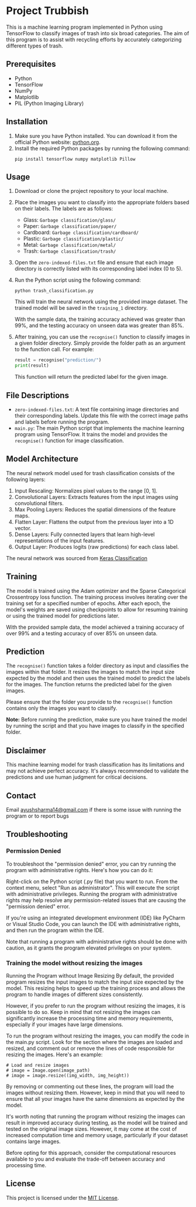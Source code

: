# Project Trubbish

This is a machine learning program implemented in Python using TensorFlow to classify images of trash into six broad categories. The aim of this program is to assist with recycling efforts by accurately categorizing different types of trash.

## Prerequisites
- Python
- TensorFlow
- NumPy
- Matplotlib
- PIL (Python Imaging Library)

## Installation
1. Make sure you have Python installed. You can download it from the official Python website: [python.org](https://www.python.org/downloads/).
2. Install the required Python packages by running the following command:
   ```
   pip install tensorflow numpy matplotlib Pillow
   ```

## Usage
1. Download or clone the project repository to your local machine.
2. Place the images you want to classify into the appropriate folders based on their labels. The labels are as follows:
   - Glass: `Garbage classification/glass/`
   - Paper: `Garbage classification/paper/`
   - Cardboard: `Garbage classification/cardboard/`
   - Plastic: `Garbage classification/plastic/`
   - Metal: `Garbage classification/metal/`
   - Trash: `Garbage classification/trash/`

3. Open the `zero-indexed-files.txt` file and ensure that each image directory is correctly listed with its corresponding label index (0 to 5).
4. Run the Python script using the following command:
   ```
   python trash_classification.py
   ```

   This will train the neural network using the provided image dataset. The trained model will be saved in the `training_1` directory.

   With the sample data, the training accuracy achieved was greater than 99%, and the testing accuracy on unseen data was greater than 85%.

5. After training, you can use the `recognise()` function to classify images in a given folder directory. Simply provide the folder path as an argument to the function call. For example:
   ```python
   result = recognise("prediction/")
   print(result)
   ```

   This function will return the predicted label for the given image.

## File Descriptions
- `zero-indexed-files.txt`: A text file containing image directories and their corresponding labels. Update this file with the correct image paths and labels before running the program.
- `main.py`: The main Python script that implements the machine learning program using TensorFlow. It trains the model and provides the `recognise()` function for image classification.

## Model Architecture
The neural network model used for trash classification consists of the following layers:
1. Input Rescaling: Normalizes pixel values to the range [0, 1].
2. Convolutional Layers: Extracts features from the input images using convolutional filters.
3. Max Pooling Layers: Reduces the spatial dimensions of the feature maps.
4. Flatten Layer: Flattens the output from the previous layer into a 1D vector.
5. Dense Layers: Fully connected layers that learn high-level representations of the input features.
6. Output Layer: Produces logits (raw predictions) for each class label.

The neural network was sourced from [Keras Classification](https://www.tensorflow.org/tutorials/images/classification)

## Training
The model is trained using the Adam optimizer and the Sparse Categorical Crossentropy loss function. The training process involves iterating over the training set for a specified number of epochs. After each epoch, the model's weights are saved using checkpoints to allow for resuming training or using the trained model for predictions later.

With the provided sample data, the model achieved a training accuracy of over 99% and a testing accuracy of over 85% on unseen data.

## Prediction
The `recognise()` function takes a folder directory as input and classifies the images within that folder. It resizes the images to match the input size expected by the model and then uses the trained model to predict the labels for the images. The function returns the predicted label for the given images.

Please ensure that the folder you provide to the `recognise()` function contains only the images you want to classify.

**Note:** Before running the prediction, make sure you have trained the model by running the script and that you have images to classify in the specified folder.

## Disclaimer
This machine learning model for trash classification has its limitations and may not achieve perfect accuracy. It's always recommended to validate the predictions and use human judgment for critical decisions.

## Contact
Email ayushsharma14@gmail.com if there is some issue with running the program or to report bugs

## Troubleshooting

### Permission Denied
To troubleshoot the "permission denied" error, you can try running the program with administrative rights. Here's how you can do it:

Right-click on the Python script (.py file) that you want to run.
From the context menu, select "Run as administrator". This will execute the script with administrative privileges.
Running the program with administrative rights may help resolve any permission-related issues that are causing the "permission denied" error.

If you're using an integrated development environment (IDE) like PyCharm or Visual Studio Code, you can launch the IDE with administrative rights, and then run the program within the IDE.

Note that running a program with administrative rights should be done with caution, as it grants the program elevated privileges on your system.

### Training the model without resizing the images
Running the Program without Image Resizing
By default, the provided program resizes the input images to match the input size expected by the model. This resizing helps to speed up the training process and allows the program to handle images of different sizes consistently.

However, if you prefer to run the program without resizing the images, it is possible to do so. Keep in mind that not resizing the images can significantly increase the processing time and memory requirements, especially if your images have large dimensions.

To run the program without resizing the images, you can modify the code in the main.py script. Look for the section where the images are loaded and resized, and comment out or remove the lines of code responsible for resizing the images. Here's an example:

```
# Load and resize images
# image = Image.open(image_path)
# image = image.resize((img_width, img_height))
```
By removing or commenting out these lines, the program will load the images without resizing them. However, keep in mind that you will need to ensure that all your images have the same dimensions as expected by the model.

It's worth noting that running the program without resizing the images can result in improved accuracy during testing, as the model will be trained and tested on the original image sizes. However, it may come at the cost of increased computation time and memory usage, particularly if your dataset contains large images.

Before opting for this approach, consider the computational resources available to you and evaluate the trade-off between accuracy and processing time.

## License
This project is licensed under the [MIT License](LICENSE).
